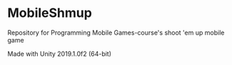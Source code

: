 # MobileShmup
Repository for Programming Mobile Games-course's shoot 'em up mobile game

Made with Unity 2019.1.0f2 (64-bit)
